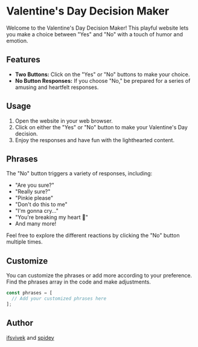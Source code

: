 
# Valentine's Day Decision Maker

Welcome to the Valentine's Day Decision Maker! This playful website lets you make a choice between "Yes" and "No" with a touch of humor and emotion.

## Features

- **Two Buttons:** Click on the "Yes" or "No" buttons to make your choice.
- **No Button Responses:** If you choose "No," be prepared for a series of amusing and heartfelt responses.

## Usage

1. Open the website in your web browser.
2. Click on either the "Yes" or "No" button to make your Valentine's Day decision.
3. Enjoy the responses and have fun with the lighthearted content.

## Phrases

The "No" button triggers a variety of responses, including:
- "Are you sure?"
- "Really sure?"
- "Pinkie please"
- "Don't do this to me"
- "I'm gonna cry..."
- "You're breaking my heart 🥹"
- And many more!

Feel free to explore the different reactions by clicking the "No" button multiple times.

## Customize

You can customize the phrases or add more according to your preference. Find the phrases array in the code and make adjustments.

```javascript
const phrases = [
  // Add your customized phrases here
];
```

## Author

[ifsvivek](https://github.com/ifsvivek) and [spidey](https://github.com/mcspidey95)